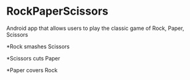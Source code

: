 # RockPaperScissors
Android app that allows users to play the classic game of Rock, Paper, Scissors

*Rock smashes Scissors

*Scissors cuts Paper

*Paper covers Rock
